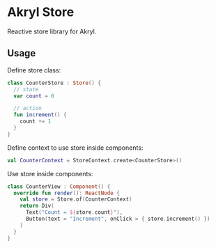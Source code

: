 # Akryl Store

Reactive store library for Akryl.

## Usage

Define store class:

```kotlin
class CounterStore : Store() {
  // state
  var count = 0

  // action
  fun increment() {
    count += 1
  }
}
```

Define context to use store inside components:

```kotlin
val CounterContext = StoreContext.create<CounterStore>()
```

Use store inside components:

```kotlin
class CounterView : Component() {
  override fun render(): ReactNode {
    val store = Store.of(CounterContext)
    return Div(
      Text("Count = ${store.count}"),
      Button(text = "Increment", onClick = { store.increment() })
    )
  }
}
```
